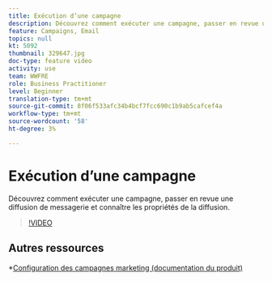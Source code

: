 ```yaml
---
title: Exécution d’une campagne
description: Découvrez comment exécuter une campagne, passer en revue une diffusion de messagerie et connaître les propriétés de la diffusion.
feature: Campaigns, Email
topics: null
kt: 5092
thumbnail: 329647.jpg
doc-type: feature video
activity: use
team: WWFRE
role: Business Practitioner
level: Beginner
translation-type: tm+mt
source-git-commit: 8f06f533afc34b4bcf7fcc690c1b9ab5cafcef4a
workflow-type: tm+mt
source-wordcount: '58'
ht-degree: 3%

---
```


# Exécution d’une campagne

Découvrez comment exécuter une campagne, passer en revue une diffusion de messagerie et connaître les propriétés de la diffusion.

>[!VIDEO](https://video.tv.adobe.com/v/329647?quality=12)

## Autres ressources

*[Configuration des campagnes marketing (documentation du produit)](https://experienceleague.adobe.com/docs/campaign-classic/using/orchestrating-campaigns/orchestrate-campaigns/setting-up-marketing-campaigns.html?lang=en#orchestrating-campaigns)
